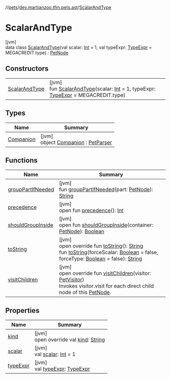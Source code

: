 //[pets](../../../index.md)/[dev.martianzoo.tfm.pets.ast](../index.md)/[ScalarAndType](index.md)

# ScalarAndType

[jvm]\
data class [ScalarAndType](index.md)(val scalar: [Int](https://kotlinlang.org/api/latest/jvm/stdlib/kotlin/-int/index.html) = 1, val typeExpr: [TypeExpr](../-type-expr/index.md) = MEGACREDIT.type) : [PetNode](../-pet-node/index.md)

## Constructors

| | |
|---|---|
| [ScalarAndType](-scalar-and-type.md) | [jvm]<br>fun [ScalarAndType](-scalar-and-type.md)(scalar: [Int](https://kotlinlang.org/api/latest/jvm/stdlib/kotlin/-int/index.html) = 1, typeExpr: [TypeExpr](../-type-expr/index.md) = MEGACREDIT.type) |

## Types

| Name | Summary |
|---|---|
| [Companion](-companion/index.md) | [jvm]<br>object [Companion](-companion/index.md) : [PetParser](../../dev.martianzoo.tfm.pets/-pet-parser/index.md) |

## Functions

| Name | Summary |
|---|---|
| [groupPartIfNeeded](../-pet-node/group-part-if-needed.md) | [jvm]<br>fun [groupPartIfNeeded](../-pet-node/group-part-if-needed.md)(part: [PetNode](../-pet-node/index.md)): [String](https://kotlinlang.org/api/latest/jvm/stdlib/kotlin/-string/index.html) |
| [precedence](../-pet-node/precedence.md) | [jvm]<br>open fun [precedence](../-pet-node/precedence.md)(): [Int](https://kotlinlang.org/api/latest/jvm/stdlib/kotlin/-int/index.html) |
| [shouldGroupInside](../-pet-node/should-group-inside.md) | [jvm]<br>open fun [shouldGroupInside](../-pet-node/should-group-inside.md)(container: [PetNode](../-pet-node/index.md)): [Boolean](https://kotlinlang.org/api/latest/jvm/stdlib/kotlin/-boolean/index.html) |
| [toString](to-string.md) | [jvm]<br>open override fun [toString](to-string.md)(): [String](https://kotlinlang.org/api/latest/jvm/stdlib/kotlin/-string/index.html)<br>fun [toString](to-string.md)(forceScalar: [Boolean](https://kotlinlang.org/api/latest/jvm/stdlib/kotlin/-boolean/index.html) = false, forceType: [Boolean](https://kotlinlang.org/api/latest/jvm/stdlib/kotlin/-boolean/index.html) = false): [String](https://kotlinlang.org/api/latest/jvm/stdlib/kotlin/-string/index.html) |
| [visitChildren](visit-children.md) | [jvm]<br>open override fun [visitChildren](visit-children.md)(visitor: [PetVisitor](../../dev.martianzoo.tfm.pets/-pet-visitor/index.md))<br>Invokes visitor.visit for each direct child node of this [PetNode](../-pet-node/index.md). |

## Properties

| Name | Summary |
|---|---|
| [kind](kind.md) | [jvm]<br>open override val [kind](kind.md): [String](https://kotlinlang.org/api/latest/jvm/stdlib/kotlin/-string/index.html) |
| [scalar](scalar.md) | [jvm]<br>val [scalar](scalar.md): [Int](https://kotlinlang.org/api/latest/jvm/stdlib/kotlin/-int/index.html) = 1 |
| [typeExpr](type-expr.md) | [jvm]<br>val [typeExpr](type-expr.md): [TypeExpr](../-type-expr/index.md) |
